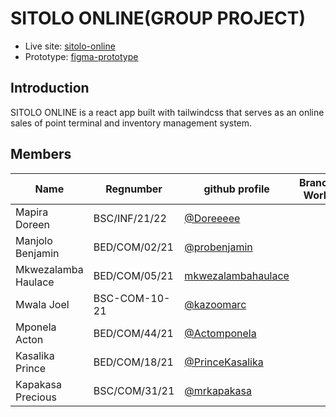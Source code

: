# SITOLO ONLINE(GROUP PROJECT)

- Live site: [sitolo-online](https://sitolo-online.netlify.app/)
- Prototype: [figma-prototype](https://www.figma.com/proto/mOWt2wiOEMlK7rJJ8867eD/GROUP-26-PROTOTYPE?node-id=26-16&starting-point-node-id=26%3A16&scaling=scale-down)

## Introduction

SITOLO ONLINE is a react app built with tailwindcss that serves as an online sales of point terminal and inventory management system.

## Members

| Name                | Regnumber     | github profile                                              | Branches Worked |
| ------------------- | ------------- | ----------------------------------------------------------- | --------------- |
| Mapira Doreen       | BSC/INF/21/22 | [@Doreeeee](https://github.com/Doreeeee)                    |                 |
| Manjolo Benjamin    | BED/COM/02/21 | [@probenjamin](https://github.com/probenjamin)              |                 |
| Mkwezalamba Haulace | BED/COM/05/21 | [mkwezalambahaulace](https://github.com/mkwezalambahaulace) |                 |
| Mwala Joel          | BSC-COM-10-21 | [@kazoomarc](https://github.com/kazoomarc/)                 |                 |
| Mponela Acton       | BED/COM/44/21 | [@Actomponela](https://github.com/Actomponela)              |                 |
| Kasalika Prince     | BED/COM/18/21 | [@PrinceKasalika](https://github.com/PrinceKasalika)        |                 |
| Kapakasa Precious   | BSC/COM/31/21 | [@mrkapakasa](https://github.com/mrkapakasa)                |                 |
